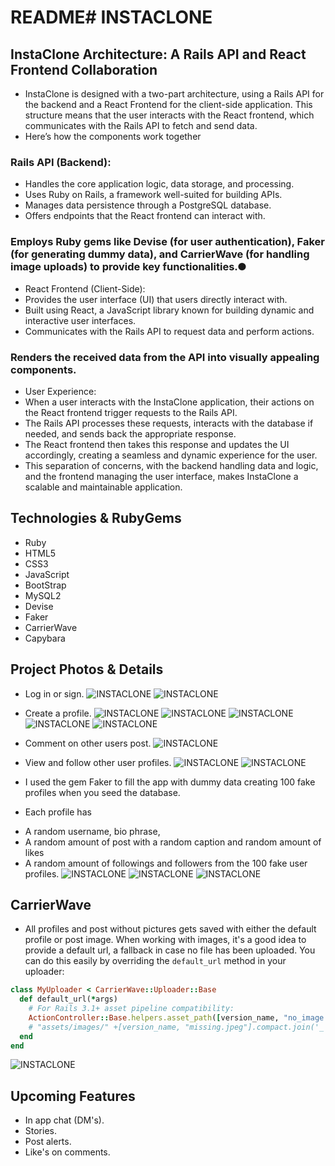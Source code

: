 # README# INSTACLONE

## InstaClone Architecture: A Rails API and React Frontend Collaboration
- InstaClone is designed with a two-part architecture, using a Rails API for the backend and a React Frontend for the client-side application. This structure means that the user interacts with the React frontend, which communicates with the Rails API to fetch and send data.
- Here’s how the components work together
### Rails API (Backend):
- Handles the core application logic, data storage, and processing.
- Uses Ruby on Rails, a framework well-suited for building APIs.
- Manages data persistence through a PostgreSQL database.
- Offers endpoints that the React frontend can interact with.
### Employs Ruby gems like Devise (for user authentication), Faker (for generating dummy data), and CarrierWave (for handling image uploads) to provide key functionalities.●
- React Frontend (Client-Side):
- Provides the user interface (UI) that users directly interact with.
- Built using React, a JavaScript library known for building dynamic and interactive user interfaces.
- Communicates with the Rails API to request data and perform actions.
### Renders the received data from the API into visually appealing components.
- User Experience:
- When a user interacts with the InstaClone application, their actions on the React frontend trigger requests to the Rails API.
- The Rails API processes these requests, interacts with the database if needed, and sends back the appropriate response.
- The React frontend then takes this response and updates the UI accordingly, creating a seamless and dynamic experience for the user.
- This separation of concerns, with the backend handling data and logic, and the frontend managing the user interface, makes InstaClone a scalable and maintainable application.


## Technologies & RubyGems
- Ruby
- HTML5
- CSS3
- JavaScript
- BootStrap
- MySQL2
- Devise
- Faker
- CarrierWave
- Capybara
## Project Photos & Details

* Log in or sign.
![INSTACLONE](https://github.com/kalil1/insta_clone/blob/master/app/assets/images/Screen-Shot12.png)
![INSTACLONE](https://github.com/kalil1/insta_clone/blob/master/app/assets/images/Screen-Shot13.png)
* Create a profile.
![INSTACLONE](https://github.com/kalil1/insta_clone/blob/master/app/assets/images/Screen-Shot14.png)
![INSTACLONE](https://github.com/kalil1/insta_clone/blob/master/app/assets/images/Screen-Shot14.png)
![INSTACLONE](https://github.com/kalil1/insta_clone/blob/master/app/assets/images/Screen-Shot15.png)
![INSTACLONE](https://github.com/kalil1/insta_clone/blob/master/app/assets/images/Screen-Shot17.png)
![INSTACLONE](https://github.com/kalil1/insta_clone/blob/master/app/assets/images/Screen-Shot21.png)
* Comment on other users post.
![INSTACLONE](https://github.com/kalil1/insta_clone/blob/master/app/assets/images/Screen-Shot16.png)
* View and follow other user profiles.
![INSTACLONE](https://github.com/kalil1/insta_clone/blob/master/app/assets/images/Screen-Shot18.png)
![INSTACLONE](https://github.com/kalil1/insta_clone/blob/master/app/assets/images/Screen-Shot20.png)

* I used the gem Faker to fill the app with dummy data creating 100 fake profiles when you seed the database.
* Each profile has
- A random username, bio phrase,
- A random amount of post with a random caption and random amount of likes
- A random amount of followings and followers from the 100 fake user profiles.
![INSTACLONE](https://github.com/kalil1/insta_clone/blob/master/app/assets/images/Screen-Shot10.png)
![INSTACLONE](https://github.com/kalil1/insta_clone/blob/master/app/assets/images/Screen-Shot8.png)
![INSTACLONE](https://github.com/kalil1/insta_clone/blob/master/app/assets/images/Screen-Shot23.png)

## CarrierWave
* All profiles and post without pictures gets saved with either the default profile or post image. When working with images, it's a good idea to provide a default url, a fallback in case no file has been uploaded. You can do this easily by overriding the `default_url` method in your uploader:

```ruby
class MyUploader < CarrierWave::Uploader::Base
  def default_url(*args)
    # For Rails 3.1+ asset pipeline compatibility:
    ActionController::Base.helpers.asset_path([version_name, "no_image.png"].compact.join('_'))
    # "assets/images/" +[version_name, "missing.jpeg"].compact.join('_')
  end
end
```
![INSTACLONE](https://github.com/kalil1/insta_clone/blob/master/app/assets/images/Screen-Shot22.png)

## Upcoming Features
- In app chat (DM's).
- Stories.
- Post alerts.
- Like's on comments.
